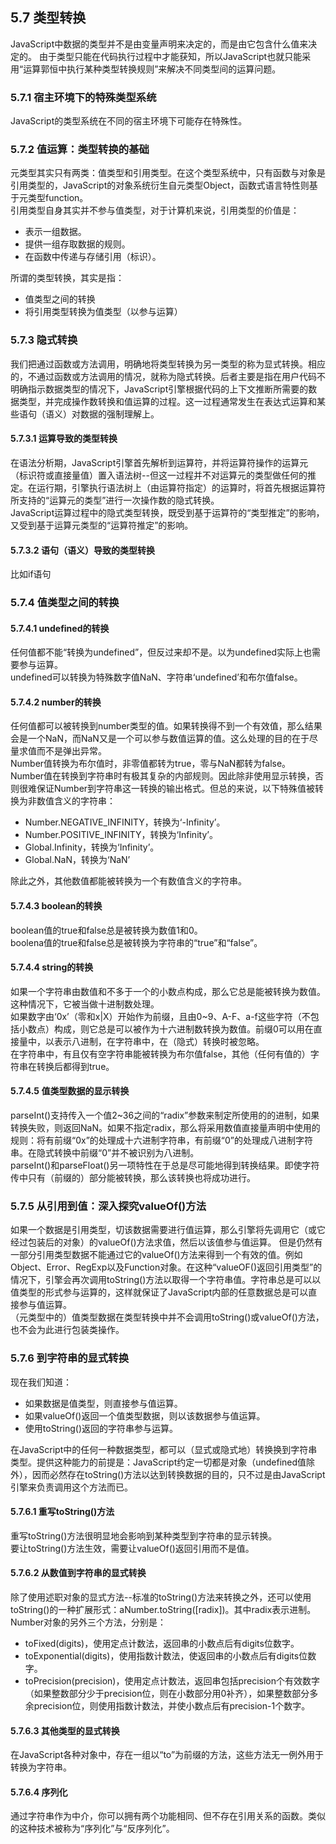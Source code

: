 ## 5.7 类型转换
JavaScript中数据的类型并不是由变量声明来决定的，而是由它包含什么值来决定的。  由于类型只能在代码执行过程中才能获知，所以JavaScript也就只能采用“运算郭恒中执行某种类型转换规则”来解决不同类型间的运算问题。

### 5.7.1 宿主环境下的特殊类型系统
JavaScript的类型系统在不同的宿主环境下可能存在特殊性。

### 5.7.2 值运算：类型转换的基础
元类型其实只有两类：值类型和引用类型。在这个类型系统中，只有函数与对象是引用类型的，JavaScript的对象系统衍生自元类型Object，函数式语言特性则基于元类型function。  
引用类型自身其实并不参与值类型，对于计算机来说，引用类型的价值是：
* 表示一组数据。
* 提供一组存取数据的规则。
* 在函数中传递与存储引用（标识）。

所谓的类型转换，其实是指：
* 值类型之间的转换
* 将引用类型转换为值类型（以参与运算）

### 5.7.3 隐式转换
我们把通过函数或方法调用，明确地将类型转换为另一类型的称为显式转换。相应的，不通过函数或方法调用的情况，就称为隐式转换。后者主要是指在用户代码不明确指示数据类型的情况下，JavaScript引擎根据代码的上下文推断所需要的数据类型，并完成操作数转换和值运算的过程。这一过程通常发生在表达式运算和某些语句（语义）对数据的强制理解上。

#### 5.7.3.1 运算导致的类型转换
在语法分析期，JavaScript引擎首先解析到运算符，并将运算符操作的运算元（标识符或直接量值）置入语法树--但这一过程并不对运算元的类型做任何的推定。在运行期，引擎执行语法树上（由运算符指定）的运算时，将首先根据运算符所支持的“运算元的类型”进行一次操作数的隐式转换。  
JavaScript运算过程中的隐式类型转换，既受到基于运算符的“类型推定”的影响，又受到基于运算元类型的“运算符推定”的影响。

#### 5.7.3.2 语句（语义）导致的类型转换
比如if语句

### 5.7.4 值类型之间的转换

#### 5.7.4.1 undefined的转换
任何值都不能“转换为undefined”，但反过来却不是。以为undefined实际上也需要参与运算。  
undefined可以转换为特殊数字值NaN、字符串‘undefined’和布尔值false。

#### 5.7.4.2 number的转换
任何值都可以被转换到number类型的值。如果转换得不到一个有效值，那么结果会是一个NaN，而NaN又是一个可以参与数值运算的值。这么处理的目的在于尽量求值而不是弹出异常。  
Number值转换为布尔值时，非零值都转为true，零与NaN都转为false。  
Number值在转换到字符串时有极其复杂的内部规则。因此除非使用显示转换，否则很难保证Number到字符串这一转换的输出格式。但总的来说，以下特殊值被转换为非数值含义的字符串：
* Number.NEGATIVE_INFINITY，转换为‘-Infinity’。
* Number.POSITIVE_INFINITY，转换为‘Infinity’。
* Global.Infinity，转换为‘Infinity’。
* Global.NaN，转换为‘NaN’  

除此之外，其他数值都能被转换为一个有数值含义的字符串。

#### 5.7.4.3 boolean的转换
boolean值的true和false总是被转换为数值1和0。  
boolena值的true和false总是被转换为字符串的“true”和“false”。

#### 5.7.4.4 string的转换
如果一个字符串由数值和不多于一个的小数点构成，那么它总是能被转换为数值。这种情况下，它被当做十进制数处理。  
如果数字由‘0x’（零和x|X）开始作为前缀，且由0~9、A-F、a-f这些字符（不包括小数点）构成，则它总是可以被作为十六进制数转换为数值。前缀0可以用在直接量中，以表示八进制，在字符串中，在（隐式）转换时被忽略。  
在字符串中，有且仅有空字符串能被转换为布尔值false，其他（任何有值的）字符串在转换后都得到true。

#### 5.7.4.5 值类型数据的显示转换
parseInt()支持传入一个值2~36之间的“radix”参数来制定所使用的的进制，如果转换失败，则返回NaN。如果不指定radix，那么将采用数值直接量声明中使用的规则：将有前缀“0x”的处理成十六进制字符串，有前缀“0”的处理成八进制字符串。在隐式转换中前缀“0”并不被识别为八进制。  
parseInt()和parseFloat()另一项特性在于总是尽可能地得到转换结果。即使字符传中只有（前缀的）部分能被转换，那么该转换也将成功进行。

### 5.7.5 从引用到值：深入探究valueOf()方法
如果一个数据是引用类型，切该数据需要进行值运算，那么引擎将先调用它（或它经过包装后的对象）的valueOf()方法求值，然后以该值参与值运算。
但是仍然有一部分引用类型数据不能通过它的valueOf()方法来得到一个有效的值。例如Object、Error、RegExp以及Function对象。在这种“valueOF()返回引用类型”的情况下，引擎会再次调用toString()方法以取得一个字符串值。字符串总是可以以值类型的形式参与运算的，这样就保证了JavaScript内部的任意数据总是可以直接参与值运算。  
（元类型中的）值类型数据在类型转换中并不会调用toString()或valueOf()方法，也不会为此进行包装类操作。

### 5.7.6 到字符串的显式转换
现在我们知道：
* 如果数据是值类型，则直接参与值运算。
* 如果valueOf()返回一个值类型数据，则以该数据参与值运算。
* 使用toString()返回的字符串参与运算。

在JavaScript中的任何一种数据类型，都可以（显式或隐式地）转换换到字符串类型。提供这种能力的前提是：JavaScript约定一切都是对象（undefined值除外），因而必然存在toString()方法以达到转换数据的目的，只不过是由JavaScript引擎来负责调用这个方法而已。

#### 5.7.6.1 重写toString()方法
重写toString()方法很明显地会影响到某种类型到字符串的显示转换。  
要让toString()方法生效，需要让valueOf()返回引用而不是值。

#### 5.7.6.2 从数值到字符串的显式转换
除了使用述职对象的显式方法--标准的toString()方法来转换之外，还可以使用toString()的一种扩展形式：aNumber.toString([radix])。其中radix表示进制。  
Number对象的另外三个方法，分别是：
* toFixed(digits)，使用定点计数法，返回串的小数点后有digits位数字。
* toExponential(digits)，使用指数计数法，使返回串的小数点后有digits位数字。
* toPrecision(precision)，使用定点计数法，返回串包括precision个有效数字（如果整数部分少于precision位，则在小数部分用0补齐），如果整数部分多余precision位，则使用指数计数法，并使小数点后有precision-1个数字。

#### 5.7.6.3 其他类型的显式转换
在JavaScript各种对象中，存在一组以“to”为前缀的方法，这些方法无一例外用于转换为字符串。  

#### 5.7.6.4 序列化
通过字符串作为中介，你可以拥有两个功能相同、但不存在引用关系的函数。类似的这种技术被称为“序列化”与“反序列化”。